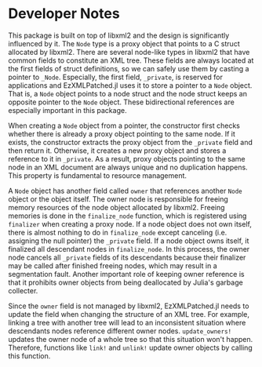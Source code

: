 Developer Notes
===============

This package is built on top of libxml2 and the design is significantly
influenced by it. The `Node` type is a proxy object that points to a C struct
allocated by libxml2. There are several node-like types in libxml2 that have
common fields to constitute an XML tree. These fields are always located at the
first fields of struct definitions, so we can safely use them by casting a
pointer to `_Node`. Especially, the first field, `_private`, is reserved for
applications and EzXMLPatched.jl uses it to store a pointer to a `Node` object. That
is, a `Node` object points to a node struct and the node struct keeps an
opposite pointer to the `Node` object. These bidirectional references are
especially important in this package.

When creating a `Node` object from a pointer, the constructor first checks
whether there is already a proxy object pointing to the same node. If it exists,
the constructor extracts the proxy object from the `_private` field and then
return it. Otherwise, it creates a new proxy object and stores a reference to
it in `_private`. As a result, proxy objects pointing to the same node in an
XML document are always unique and no duplication happens. This property is
fundamental to resource management.

A `Node` object has another field called `owner` that references another `Node`
object or the object itself. The owner node is responsible for freeing memory
resources of the node object allocated by libxml2. Freeing memories is done in
the `finalize_node` function, which is registered using `finalizer` when
creating a proxy node. If a node object does not own itself, there is almost
nothing to do in `finalize_node` except canceling (i.e. assigning the null
pointer) the `_private` field.  If a node object owns itself, it finalized all
descendant nodes in `finalize_node`.  In this process, the owner node cancels
all `_private` fields of its descendants because their finalizer may be called
after finished freeing nodes, which may result in a segmentation fault. Another
important role of keeping owner reference is that it prohibits owner objects
from being deallocated by Julia's garbage collecter.

Since the `owner` field is not managed by libxml2, EzXMLPatched.jl needs to update the
field when changing the structure of an XML tree. For example, linking a tree
with another tree will lead to an inconsistent situation where descendants nodes
reference different owner nodes. `update_owners!` updates the owner node of a
whole tree so that this situation won't happen. Therefore, functions like
`link!` and `unlink!` update owner objects by calling this function.
